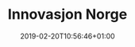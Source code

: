 ---
title: "Innovasjon Norge"
description: ""
date: 2019-02-20T10:56:46+01:00
draft: false

logo: "/images/partners/in.svg"
---